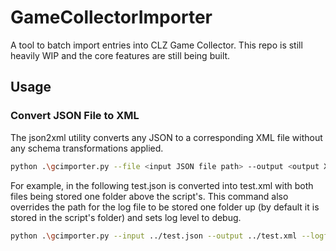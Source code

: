 # GameCollectorImporter
A tool to batch import entries into CLZ Game Collector. This repo is still heavily WIP and the core features are still being built.

## Usage

### Convert JSON File to XML

The json2xml utility converts any JSON to a corresponding XML file without any schema transformations applied.

```bash
python .\gcimporter.py --file <input JSON file path> --output <output XML file path> --logfile <optional log file custom path>
```

For example, in the following test.json is converted into test.xml with both files being stored one folder above the script's. This command also overrides the path for the log file to be stored one folder up (by default it is stored in the script's folder) and sets log level to debug.

```bash
python .\gcimporter.py --input ../test.json --output ../test.xml --logfile ../log.txt --loglevel debug
```